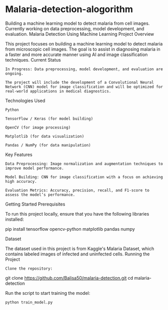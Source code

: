 # Malaria-detection-alogorithm
 Building a machine learning model to detect malaria from cell images. Currently working on data preprocessing, model development, and evaluation.
Malaria Detection Using Machine Learning
Project Overview

This project focuses on building a machine learning model to detect malaria from microscopic cell images. The goal is to assist in diagnosing malaria in a faster and more accurate manner using AI and image classification techniques.
Current Status

    In Progress: Data preprocessing, model development, and evaluation are ongoing.

    The project will include the development of a Convolutional Neural Network (CNN) model for image classification and will be optimized for real-world applications in medical diagnostics.

Technologies Used

    Python

    TensorFlow / Keras (for model building)

    OpenCV (for image processing)

    Matplotlib (for data visualization)

    Pandas / NumPy (for data manipulation)

Key Features

    Data Preprocessing: Image normalization and augmentation techniques to improve model performance.

    Model Building: CNN for image classification with a focus on achieving high accuracy.

    Evaluation Metrics: Accuracy, precision, recall, and F1-score to assess the model’s performance.

Getting Started
Prerequisites

To run this project locally, ensure that you have the following libraries installed:

pip install tensorflow opencv-python matplotlib pandas numpy

Dataset

The dataset used in this project is from Kaggle's Malaria Dataset, which contains labeled images of infected and uninfected cells.
Running the Project

    Clone the repository:

git clone https://github.com/Balisa50/malaria-detection.git
cd malaria-detection

Run the script to start training the model:

    python train_model.py
